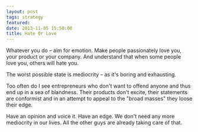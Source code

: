 ```yaml
---
layout: post
tags: strategy
featured: 
date: 2013-11-05 15:50:00
title: Hate Or Love
---
```

Whatever you do – aim for emotion. Make people passionately love you, your product or your company. And understand that when some people love you, others will hate you.

The worst possible state is mediocrity – as it's boring and exhausting.

Too often do I see entrepreneurs who don't want to offend anyone and thus end up in a sea of blandness. Their products don't excite, their statements are conformist and in an attempt to appeal to the "broad masses" they loose their edge.

Have an opinion and voice it. Have an edge. We don't need any more mediocrity in our lives. All the other guys are already taking care of that.